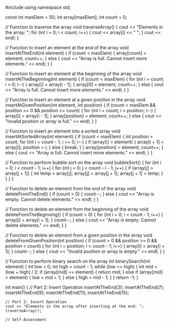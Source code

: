 #include <iostream>
using namespace std;

const int maxElem = 50;
int array[maxElem];
int count = 0;

// Function to traverse the array
void traverseArray() {
    cout << "Elements in the array: ";
    for (int i = 0; i < count; i++) {
        cout << array[i] << " ";
    }
    cout << endl;
}

// Function to insert an element at the end of the array
void insertAtTheEnd(int element) {
    if (count < maxElem) {
        array[count] = element;
        count++;
    } else {
        cout << "Array is full. Cannot insert more elements." << endl;
    }
}

// Function to insert an element at the beginning of the array
void insertAtTheBeginning(int element) {
    if (count < maxElem) {
        for (int i = count; i > 0; i--) {
            array[i] = array[i - 1];
        }
        array[0] = element;
        count++;
    } else {
        cout << "Array is full. Cannot insert more elements." << endl;
    }
}

// Function to insert an element at a given position in the array
void insertAtGivenPosition(int element, int position) {
    if (count < maxElem && position >= 0 && position <= count) {
        for (int i = count; i > position; i--) {
            array[i] = array[i - 1];
        }
        array[position] = element;
        count++;
    } else {
        cout << "Invalid position or array is full." << endl;
    }
}

// Function to insert an element into a sorted array
void insertAtSortedArray(int element) {
    if (count < maxElem) {
        int position = count;
        for (int i = count - 1; i >= 0; i--) {
            if (array[i] > element) {
                array[i + 1] = array[i];
                position = i;
            } else {
                break;
            }
        }
        array[position] = element;
        count++;
    } else {
        cout << "Array is full. Cannot insert more elements." << endl;
    }
}

// Function to perform bubble sort on the array
void bubbleSort() {
    for (int i = 0; i < count - 1; i++) {
        for (int j = 0; j < count - i - 1; j++) {
            if (array[j] > array[j + 1]) {
                int temp = array[j];
                array[j] = array[j + 1];
                array[j + 1] = temp;
            }
        }
    }
}

// Function to delete an element from the end of the array
void deleteFromTheEnd() {
    if (count > 0) {
        count--;
    } else {
        cout << "Array is empty. Cannot delete elements." << endl;
    }
}

// Function to delete an element from the beginning of the array
void deleteFromTheBeginning() {
    if (count > 0) {
        for (int i = 0; i < count - 1; i++) {
            array[i] = array[i + 1];
        }
        count--;
    } else {
        cout << "Array is empty. Cannot delete elements." << endl;
    }
}

// Function to delete an element from a given position in the array
void deleteFromGivenPosition(int position) {
    if (count > 0 && position >= 0 && position < count) {
        for (int i = position; i < count - 1; i++) {
            array[i] = array[i + 1];
        }
        count--;
    } else {
        cout << "Invalid position or array is empty." << endl;
    }
}

// Function to perform binary search on the array
int binarySearch(int element) {
    int low = 0;
    int high = count - 1;
    while (low <= high) {
        int mid = (low + high) / 2;
        if (array[mid] == element) {
            return mid;
        } else if (array[mid] < element) {
            low = mid + 1;
        } else {
            high = mid - 1;
        }
    }
    return -1;
}

int main() {
    // Part 2: Insert Operation
    insertAtTheEnd(3);
    insertAtTheEnd(7);
    insertAtTheEnd(9);
    insertAtTheEnd(11);
    insertAtTheEnd(15);

    // Part 2: Insert Operation
    cout << "Elements in the array after inserting at the end: ";
    traverseArray();

    // Self-Assessment
```
